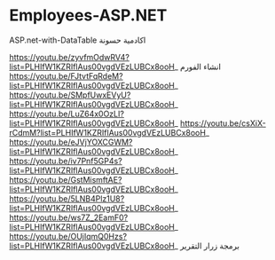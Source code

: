 # Employees-ASP.NET
ASP.net-with-DataTable
					                                                  اكادمية حسونة

https://youtu.be/zyvfmOdwRV4?list=PLHIfW1KZRIflAus00vgdVEzLUBCx8ooH_      انشاء الفورم
https://youtu.be/FJtvtFqRdeM?list=PLHIfW1KZRIflAus00vgdVEzLUBCx8ooH_
https://youtu.be/SMpfUwxEVyU?list=PLHIfW1KZRIflAus00vgdVEzLUBCx8ooH_
https://youtu.be/LuZ64x0OzLI?list=PLHIfW1KZRIflAus00vgdVEzLUBCx8ooH_
https://youtu.be/csXiX-rCdmM?list=PLHIfW1KZRIflAus00vgdVEzLUBCx8ooH_
https://youtu.be/eJVjYOXCGWM?list=PLHIfW1KZRIflAus00vgdVEzLUBCx8ooH_
https://youtu.be/iv7Pnf5GP4s?list=PLHIfW1KZRIflAus00vgdVEzLUBCx8ooH_
https://youtu.be/GstMismftAE?list=PLHIfW1KZRIflAus00vgdVEzLUBCx8ooH_
https://youtu.be/5LNB4Plz1U8?list=PLHIfW1KZRIflAus00vgdVEzLUBCx8ooH_
https://youtu.be/ws7Z_2EamF0?list=PLHIfW1KZRIflAus00vgdVEzLUBCx8ooH_
https://youtu.be/OUjIqmQ0Hzs?list=PLHIfW1KZRIflAus00vgdVEzLUBCx8ooH_      برمجة زرار التقرير
